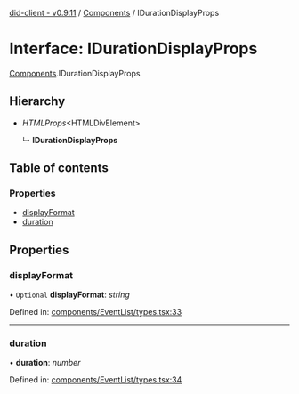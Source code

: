 [did-client - v0.9.11](../README.md) / [Components](../modules/components.md) / IDurationDisplayProps

# Interface: IDurationDisplayProps

[Components](../modules/components.md).IDurationDisplayProps

## Hierarchy

* *HTMLProps*<HTMLDivElement\>

  ↳ **IDurationDisplayProps**

## Table of contents

### Properties

- [displayFormat](components.idurationdisplayprops.md#displayformat)
- [duration](components.idurationdisplayprops.md#duration)

## Properties

### displayFormat

• `Optional` **displayFormat**: *string*

Defined in: [components/EventList/types.tsx:33](https://github.com/Puzzlepart/did/blob/dev/client/components/EventList/types.tsx#L33)

___

### duration

• **duration**: *number*

Defined in: [components/EventList/types.tsx:34](https://github.com/Puzzlepart/did/blob/dev/client/components/EventList/types.tsx#L34)
